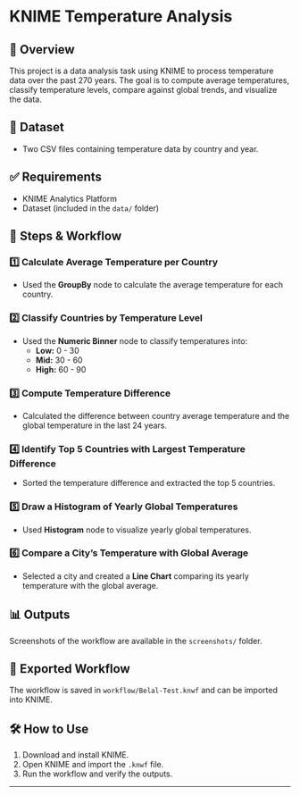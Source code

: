 # KNIME Temperature Analysis

## 📌 Overview
This project is a data analysis task using KNIME to process temperature data over the past 270 years. The goal is to compute average temperatures, classify temperature levels, compare against global trends, and visualize the data.

## 📁 Dataset
- Two CSV files containing temperature data by country and year.

## ✅ Requirements
- KNIME Analytics Platform
- Dataset (included in the `data/` folder)

## 🚀 Steps & Workflow
### **1️⃣ Calculate Average Temperature per Country**
- Used the **GroupBy** node to calculate the average temperature for each country.

### **2️⃣ Classify Countries by Temperature Level**
- Used the **Numeric Binner** node to classify temperatures into:
  - **Low:** 0 - 30
  - **Mid:** 30 - 60
  - **High:** 60 - 90

### **3️⃣ Compute Temperature Difference**
- Calculated the difference between country average temperature and the global temperature in the last 24 years.

### **4️⃣ Identify Top 5 Countries with Largest Temperature Difference**
- Sorted the temperature difference and extracted the top 5 countries.

### **5️⃣ Draw a Histogram of Yearly Global Temperatures**
- Used **Histogram** node to visualize yearly global temperatures.

### **6️⃣ Compare a City’s Temperature with Global Average**
- Selected a city and created a **Line Chart** comparing its yearly temperature with the global average.

## 📊 Outputs
Screenshots of the workflow are available in the `screenshots/` folder.

## 💾 Exported Workflow
The workflow is saved in `workflow/Belal-Test.knwf` and can be imported into KNIME.

## 🛠️ How to Use
1. Download and install KNIME.
2. Open KNIME and import the `.knwf` file.
3. Run the workflow and verify the outputs.

---

